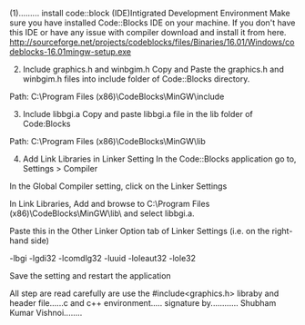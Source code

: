 (1).........
    install code::block (IDE)Intigrated Development Environment
Make sure you have installed Code::Blocks IDE on your machine. If you don't have this IDE or have any issue with compiler download and install it from here.
http://sourceforge.net/projects/codeblocks/files/Binaries/16.01/Windows/codeblocks-16.01mingw-setup.exe



2. Include graphics.h and winbgim.h
Copy and Paste the graphics.h and winbgim.h files into include folder of Code::Blocks directory.

Path: C:\Program Files (x86)\CodeBlocks\MinGW\include

3. Include libbgi.a
Copy and paste libbgi.a file in the lib folder of Code:Blocks

Path: C:\Program Files (x86)\CodeBlocks\MinGW\lib

4. Add Link Libraries in Linker Setting
In the Code::Blocks application go to, Settings > Compiler

In the Global Compiler setting, click on the Linker Settings

In Link Libraries, Add and browse to C:\Program Files (x86)\CodeBlocks\MinGW\lib\ and select libbgi.a.

Paste this in the Other Linker Option tab of Linker Settings (i.e. on the right-hand side)

-lbgi -lgdi32 -lcomdlg32 -luuid -loleaut32 -lole32

Save the setting and restart the application

All step are read carefully are use the #include<graphics.h> libraby and header file......c and c++ environment.....
signature by............ Shubham Kumar Vishnoi........
